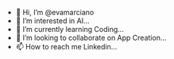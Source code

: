 - 👋 Hi, I’m @evamarciano
- 👀 I’m interested in AI...
- 🌱 I’m currently learning Coding...
- 💞️ I’m looking to collaborate on App Creation...
- 📫 How to reach me Linkedin...

<!---
evamarciano/evamarciano is a ✨ special ✨ repository because its `README.md` (this file) appears on your GitHub profile.
You can click the Preview link to take a look at your changes.
--->
